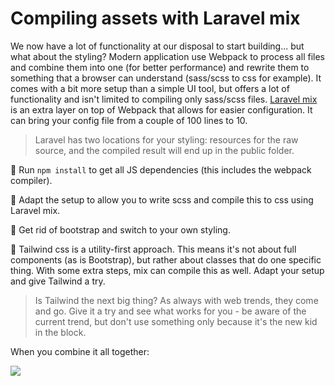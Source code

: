 # Compiling assets with Laravel mix

We now have a lot of functionality at our disposal to start building... but what about the styling?
Modern application use Webpack to process all files and combine them into one (for better performance) and rewrite them to something that a browser can understand (sass/scss to css for example).
It comes with a bit more setup than a simple UI tool, but offers a lot of functionality and isn't limited to compiling only sass/scss files.
[Laravel mix](https://laracasts.com/series/learn-laravel-mix/episodes/1) is an extra layer on top of Webpack that allows for easier configuration.
It can bring your config file from a couple of 100 lines to 10.

> Laravel has two locations for your styling: resources for the raw source, and the compiled result will end up in the public folder.

🌱 Run `npm install` to get all JS dependencies (this includes the webpack compiler).

🌱 Adapt the setup to allow you to write scss and compile this to css using Laravel mix.

🌼 Get rid of bootstrap and switch to your own styling.

🌳 Tailwind css is a utility-first approach. This means it's not about full components (as is Bootstrap), but rather about classes that do one specific thing. With some extra steps, mix can compile this as well. Adapt your setup and give Tailwind a try.

> Is Tailwind the next big thing? As always with web trends, they come and go. Give it a try and see what works for you - be aware of the current trend, but don't use something only because it's the new kid in the block.

When you combine it all together:

![](images/combining-it-all.gif)